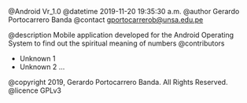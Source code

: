 @Android Vr_1.0
@datetime 2019-11-20 19:35:30 a.m.
@author Gerardo Portocarrero Banda
@contact gportocarrerob@unsa.edu.pe
 
@description
Mobile application developed for the Android Operating System to find out the spiritual meaning of numbers
@contributors
- Unknown 1
- Unknown 2
...

@copyright 2019, Gerardo Portocarrero Banda. All Rights Reserved.
@licence GPLv3 
